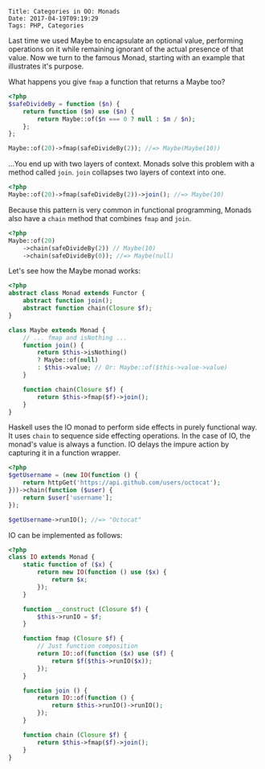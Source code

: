     Title: Categories in OO: Monads
    Date: 2017-04-19T09:19:29
    Tags: PHP, Categories

Last time we used Maybe to encapsulate an optional value, performing operations on it while remaining ignorant of the actual presence of that value. Now we turn to the famous Monad, starting with an example that illustrates it's purpose.

<!-- more -->

What happens you give `fmap` a function that returns a Maybe too?

```php 
<?php
$safeDivideBy = function ($n) {
    return function ($m) use ($n) {
        return Maybe::of($n === 0 ? null : $m / $n);
    };
};

Maybe::of(20)->fmap(safeDivideBy(2)); //=> Maybe(Maybe(10))
```
...You end up with two layers of context.
Monads solve this problem with a method called `join`.
`join` collapses two layers of context into one.

```php 
<?php
Maybe::of(20)->fmap(safeDivideBy(2))->join(); //=> Maybe(10)
```

Because this pattern is very common in functional programming,
Monads also have a `chain` method that combines `fmap` and `join`. 

```php 
<?php
Maybe::of(20)
    ->chain(safeDivideBy(2)) // Maybe(10)
    ->chain(safeDivideBy(0)); //=> Maybe(null)
```

Let's see how the Maybe monad works:

```php 
<?php
abstract class Monad extends Functor {
    abstract function join();
    abstract function chain(Closure $f);
}

class Maybe extends Monad {
    // ... fmap and isNothing ...
    function join() {
        return $this->isNothing()
        ? Maybe::of(null)
        : $this->value; // Or: Maybe::of($this->value->value)
    }

    function chain(Closure $f) {
        return $this->fmap($f)->join();
    }
}
```

Haskell uses the IO monad to perform side effects in purely functional way. It uses `chain` to sequence side effecting operations. In the case of IO, the monad's value is always a function. IO delays the impure action by capturing it in a function wrapper. 

```php
<?php
$getUsername = (new IO(function () {
    return httpGet('https://api.github.com/users/octocat');
}))->chain(function ($user) {
    return $user['username'];
});

$getUsername->runIO(); //=> "Octocat"
```

IO can be implemented as follows:

```php
<?php
class IO extends Monad {
    static function of ($x) {
        return new IO(function () use ($x) {
            return $x;
        });
    }

    function __construct (Closure $f) {
        $this->runIO = $f;
    }

    function fmap (Closure $f) {
        // Just function composition
        return IO::of(function ($x) use ($f) {
            return $f($this->runIO($x));
        });
    }

    function join () {
        return IO::of(function () {
            return $this->runIO()->runIO();
        });
    }

    function chain (Closure $f) {
        return $this->fmap($f)->join();
    }
}

```

<!--Stay tuned for the next post in this series: Applicative Functors.-->